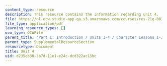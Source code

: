 ```yaml
---
content_type: resource
description: This resource contains the information regarding unit 4.
file: https://ol-ocw-studio-app-qa.s3.amazonaws.com/courses/res-21g-003-learning-chinese-a-foundation-course-in-mandarin-spring-2011/d235cb303b7d11e1e24cdcd322ac15bc_MITRES_21G_003S11_unit04.pdf
file_type: application/pdf
learning_resource_types: []
ocw_type: OCWFile
parent_title: 'Part I: Introduction / Units 1-4 / Character Lessons 1-3'
parent_type: SupplementalResourceSection
resourcetype: Document
title: Unit 4
uid: d235cb30-3b7d-11e1-e24c-dcd322ac15bc
---
```

